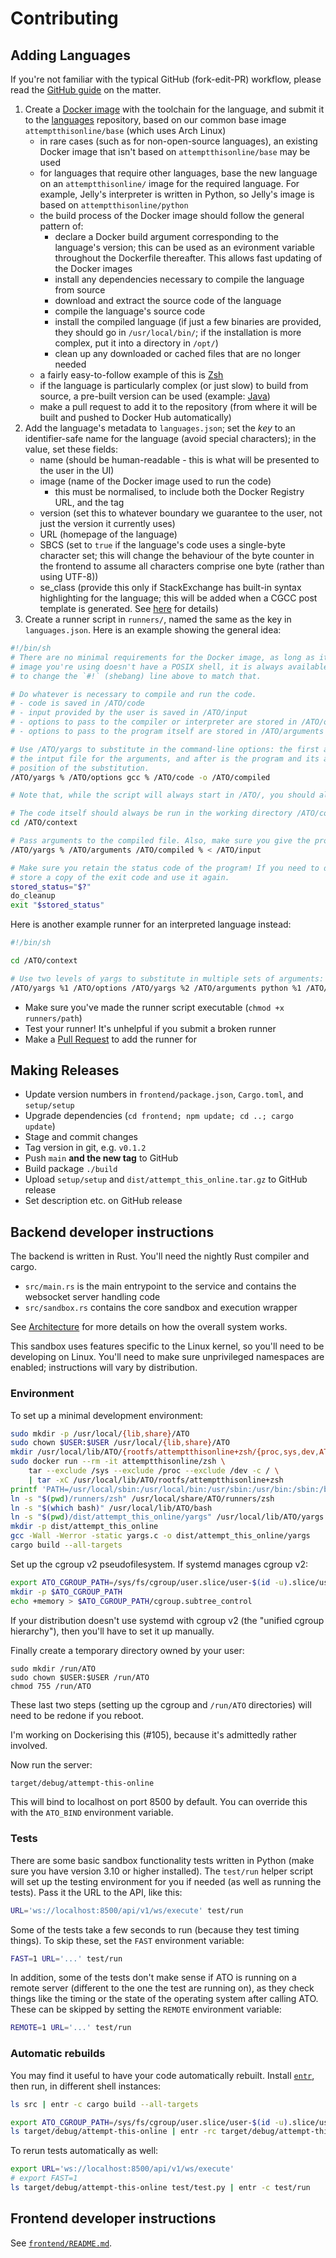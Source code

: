 # Contributing
## Adding Languages
If you're not familiar with the typical GitHub (fork-edit-PR) workflow, please read the [GitHub
guide](https://guides.github.com/introduction/flow/) on the matter.

1. Create a [Docker image](https://hub.docker.com) with the toolchain for the language, and submit it to the
   [languages](https://github.com/attempt-this-online/languages) repository, based on our common base image
   `attemptthisonline/base` (which uses Arch Linux)
   - in rare cases (such as for non-open-source languages), an existing Docker image that isn't based on
     `attemptthisonline/base` may be used
   - for languages that require other languages, base the new language on an `attemptthisonline/` image for the required
     language. For example, Jelly's interpreter is written in Python, so Jelly's image is based on
     `attemptthisonline/python`
   - the build process of the Docker image should follow the general pattern of:
     - declare a Docker build argument corresponding to the language's version; this can be used as an evironment
       variable throughout the Dockerfile thereafter. This allows fast updating of the Docker images
     - install any dependencies necessary to compile the language from source
     - download and extract the source code of the language
     - compile the language's source code
     - install the compiled language (if just a few binaries are provided, they should go in `/usr/local/bin/`; if the
       installation is more complex, put it into a directory in `/opt/`)
     - clean up any downloaded or cached files that are no longer needed
   - a fairly easy-to-follow example of this is [Zsh](https://github.com/attempt-this-online/languages/blob/main/languages/zsh/Dockerfile)
   - if the language is particularly complex (or just slow) to build from source, a pre-built version can be used
     (example: [Java](https://github.com/attempt-this-online/languages/blob/main/languages/java/Dockerfile))
   - make a pull request to add it to the repository (from where it will be built and pushed to Docker Hub automatically)
2. Add the language's metadata to `languages.json`; set the *key* to an identifier-safe name for the
   language (avoid special characters); in the value, set these fields:
   - name (should be human-readable - this is what will be presented to the user in the UI)
   - image (name of the Docker image used to run the code)
       - this must be normalised, to include both the Docker Registry URL, and the tag
   - version (set this to whatever boundary we guarantee to the user, not just the version it currently uses)
   - URL (homepage of the language)
   - SBCS (set to `true` if the language's code uses a single-byte character set; this will change the behaviour of the
     byte counter in the frontend to assume all characters comprise one byte (rather than using UTF-8))
   - se_class (provide this only if StackExchange has built-in syntax highlighting for the language; this will be added
     when a CGCC post template is generated. See [here](https://meta.stackexchange.com/q/184108) for details)
3. Create a runner script in `runners/`, named the same as the key in `languages.json`. Here is an example showing the
   general idea:

```sh
#!/bin/sh
# There are no minimal requirements for the Docker image, as long as it doesn't contain a /ATO directory. If the Docker
# image you're using doesn't have a POSIX shell, it is always available as `/ATO/bash`. If you need to use it, make sure
# to change the `#!` (shebang) line above to match that.

# Do whatever is necessary to compile and run the code.
# - code is saved in /ATO/code
# - input provided by the user is saved in /ATO/input
# - options to pass to the compiler or interpreter are stored in /ATO/options, null-terminated
# - options to pass to the program itself are stored in /ATO/arguments

# Use /ATO/yargs to substitute in the command-line options: the first argument is the replacement string, the second is
# the intput file for the arguments, and after is the program and its arguments. The replacement string indicates the
# position of the substitution.
/ATO/yargs % /ATO/options gcc % /ATO/code -o /ATO/compiled

# Note that, while the script will always start in /ATO/, you should always use absolute paths.

# The code itself should always be run in the working directory /ATO/context
cd /ATO/context

# Pass arguments to the compiled file. Also, make sure you give the program input from /ATO/input.
/ATO/yargs % /ATO/arguments /ATO/compiled % < /ATO/input

# Make sure you retain the status code of the program! If you need to do any cleanup for whatever reason, make sure to
# store a copy of the exit code and use it again.
stored_status="$?"
do_cleanup
exit "$stored_status"
```

Here is another example runner for an interpreted language instead:

```sh
#!/bin/sh

cd /ATO/context

# Use two levels of yargs to substitute in multiple sets of arguments:
/ATO/yargs %1 /ATO/options /ATO/yargs %2 /ATO/arguments python %1 /ATO/code %2 < /ATO/input
```
  - Make sure you've made the runner script executable (`chmod +x runners/path`)
  - Test your runner! It's unhelpful if you submit a broken runner
  - Make a [Pull Request](https://github.com/attempt-this-online/attempt-this-online/pulls) to add the runner for

## Making Releases
- Update version numbers in `frontend/package.json`, `Cargo.toml`, and `setup/setup`
- Upgrade dependencies (`cd frontend; npm update; cd ..; cargo update`)
- Stage and commit changes
- Tag version in git, e.g. `v0.1.2`
- Push `main` **and the new tag** to GitHub
- Build package `./build`
- Upload `setup/setup` and `dist/attempt_this_online.tar.gz` to GitHub release
- Set description etc. on GitHub release

## Backend developer instructions
The backend is written in Rust. You'll need the nightly Rust compiler and cargo.

- `src/main.rs` is the main entrypoint to the service and contains the websocket server handling code
- `src/sandbox.rs` contains the core sandbox and execution wrapper

See [Architecture](./architecture.md) for more details on how the overall system works.

This sandbox uses features specific to the Linux kernel, so you'll need to be developing on Linux.
You'll need to make sure unprivileged namespaces are enabled; instructions will vary by distribution.

### Environment
To set up a minimal development environment:

```bash
sudo mkdir -p /usr/local/{lib,share}/ATO
sudo chown $USER:$USER /usr/local/{lib,share}/ATO
mkdir /usr/local/lib/ATO/{rootfs/attemptthisonline+zsh/{proc,sys,dev,ATO},env} /usr/local/share/ATO/runners
sudo docker run --rm -it attemptthisonline/zsh \
    tar --exclude /sys --exclude /proc --exclude /dev -c / \
    | tar -xC /usr/local/lib/ATO/rootfs/attemptthisonline+zsh
printf 'PATH=/usr/local/sbin:/usr/local/bin:/usr/sbin:/usr/bin:/sbin:/bin\0LANG=C.UTF-8\0' > /usr/local/lib/ATO/env/attemptthisonline+zsh
ln -s "$(pwd)/runners/zsh" /usr/local/share/ATO/runners/zsh
ln -s "$(which bash)" /usr/local/lib/ATO/bash
ln -s "$(pwd)/dist/attempt_this_online/yargs" /usr/local/lib/ATO/yargs
mkdir -p dist/attempt_this_online
gcc -Wall -Werror -static yargs.c -o dist/attempt_this_online/yargs
cargo build --all-targets
```

Set up the cgroup v2 pseudofilesystem. If systemd manages cgroup v2:

```bash
export ATO_CGROUP_PATH=/sys/fs/cgroup/user.slice/user-$(id -u).slice/user@$(id -u).service/ATO
mkdir -p $ATO_CGROUP_PATH
echo +memory > $ATO_CGROUP_PATH/cgroup.subtree_control
```

If your distribution doesn't use systemd with cgroup v2 (the "unified cgroup hierarchy"), then you'll have to set it up
manually.

Finally create a temporary directory owned by your user:

```
sudo mkdir /run/ATO
sudo chown $USER:$USER /run/ATO
chmod 755 /run/ATO
```

These last two steps (setting up the cgroup and `/run/ATO` directories) will need to be redone if you reboot.

I'm working on Dockerising this (#105), because it's admittedly rather involved.

Now run the server:

```bash
target/debug/attempt-this-online
```

This will bind to localhost on port 8500 by default. You can override this with the `ATO_BIND` environment variable.

### Tests
There are some basic sandbox functionality tests written in Python (make sure you have version 3.10 or higher installed).
The `test/run` helper script will set up the testing environment for you if needed (as well as running the tests).
Pass it the URL to the API, like this:

```bash
URL='ws://localhost:8500/api/v1/ws/execute' test/run
```

Some of the tests take a few seconds to run (because they test timing things). To skip these, set the `FAST` environment
variable:

```bash
FAST=1 URL='...' test/run
```

In addition, some of the tests don't make sense if ATO is running on a remote server (different to the one the test are
running on), as they check things like the timing or the state of the operating system after calling ATO. These can be
skipped by setting the `REMOTE` environment variable:

```bash
REMOTE=1 URL='...' test/run
```

### Automatic rebuilds
You may find it useful to have your code automatically rebuilt. Install [`entr`](https://eradman.com/entrproject/),
then run, in different shell instances:

```bash
ls src | entr -c cargo build --all-targets
```

```bash
export ATO_CGROUP_PATH=/sys/fs/cgroup/user.slice/user-$(id -u).slice/user@$(id -u).service/ATO
ls target/debug/attempt-this-online | entr -rc target/debug/attempt-this-online
```

To rerun tests automatically as well:

```bash
export URL='ws://localhost:8500/api/v1/ws/execute'
# export FAST=1
ls target/debug/attempt-this-online test/test.py | entr -c test/run
```

## Frontend developer instructions
See [`frontend/README.md`](../frontend/README.md).
